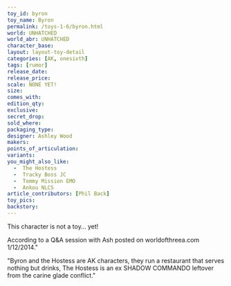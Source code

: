 ```yaml
---
toy_id: byron
toy_name: Byron
permalink: /toys-1-6/byron.html
world: UNHATCHED
world_abr: UNHATCHED
character_base: 
layout: layout-toy-detail
categories: [AK, onesixth]
tags: [rumor]
release_date: 
release_price: 
scale: NONE YET!
size: 
comes_with: 
edition_qty: 
exclusive:
secret_drop:
sold_where: 
packaging_type: 
designer: Ashley Wood
makers: 
points_of_articulation:
variants: 
you_might_also_like:
  -  The Hostess
  -  Tracky Boss JC
  -  Tommy Mission EMO
  -  Ankou NLCS
article_contributors: [Phil Back]
toy_pics:
backstory:
---
```

This character is not a toy… yet!

According to a Q&A session with Ash posted on worldofthreea.com 1/12/2014."

"Byron and the Hostess are AK characters, they run a restaurant that serves nothing but drinks, The Hostess is an ex SHADOW COMMANDO leftover from the carine glade conflict."